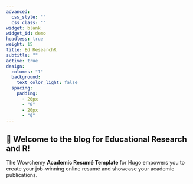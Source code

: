 ```yaml
---
advanced:
  css_style: ""
  css_class: ""
widget: blank
widget_id: demo
headless: true
weight: 15
title: Ed ResearchR
subtitle: ""
active: true
design:
  columns: "1"
  background:
    text_color_light: false
  spacing:
    padding:
      - 20px
      - "0"
      - 20px
      - "0"
---
```


## 👋 Welcome to the blog for Educational Research and R!

The Wowchemy **Academic Resumé Template** for Hugo empowers you to create your job-winning online resumé and showcase your academic publications.


